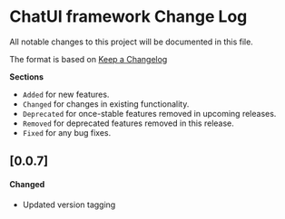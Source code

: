 # ChatUI framework Change Log
All notable changes to this project will be documented in this file.

The format is based on [Keep a Changelog](http://keepachangelog.com/)

__Sections__

 - `Added` for new features.
 - `Changed` for changes in existing functionality.
 - `Deprecated` for once-stable features removed in upcoming releases.
 - `Removed` for deprecated features removed in this release.
 - `Fixed` for any bug fixes.

 ## [0.0.7]

 #### Changed
 - Updated version tagging